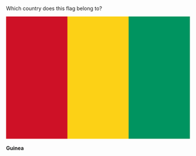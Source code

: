 Which country does this flag belong to?

![Flag of Guinea](images/Flag_of_Guinea.svg)
<!--question-->
**Guinea**
